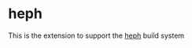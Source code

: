 # heph

This is the extension to support the [heph](https://github.com/hephbuild/heph) build system

